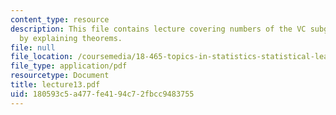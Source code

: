 ```yaml
---
content_type: resource
description: This file contains lecture covering numbers of the VC subgraph classes
  by explaining theorems.
file: null
file_location: /coursemedia/18-465-topics-in-statistics-statistical-learning-theory-spring-2007/180593c5a477fe4194c72fbcc9483755_lecture13.pdf
file_type: application/pdf
resourcetype: Document
title: lecture13.pdf
uid: 180593c5-a477-fe41-94c7-2fbcc9483755
---
```

